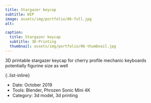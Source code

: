 ```yaml
---
title: Stargazer keycap
subtitle: WIP
image: assets/img/portfolio/06-full.jpg
alt: 

caption:
  title: Stargazer keycap
  subtitle: 3D-Printing
  thumbnail: assets/img/portfolio/06-thumbnail.jpg
---
```

3D printable stargazer keycap for cherry profile mechanic keyboards
potentially figurine size as well

{:.list-inline}
- Date: October 2019
- Tools: Blender, Phrozen Sonic Mini 4K
- Category: 3d model, 3d printing

